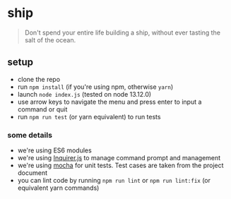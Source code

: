 # ship

> Don't spend your entire life building a ship, without ever tasting the salt of the ocean.

## setup

- clone the repo
- run `npm install` (if you're using npm, otherwise `yarn`)
- launch `node index.js` (tested on node 13.12.0)
- use arrow keys to navigate the menu and press enter to input a command or quit
- run `npm run test` (or yarn equivalent) to run tests

### some details

- we're using ES6 modules
- we're using [Inquirer.js](https://github.com/SBoudrias/Inquirer.js#readme) to manage command prompt and management
- we're using [mocha](https://mochajs.org/) for unit tests. Test cases are taken from the project document
- you can lint code by running `npm run lint` or `npm run lint:fix` (or equivalent yarn commands)
